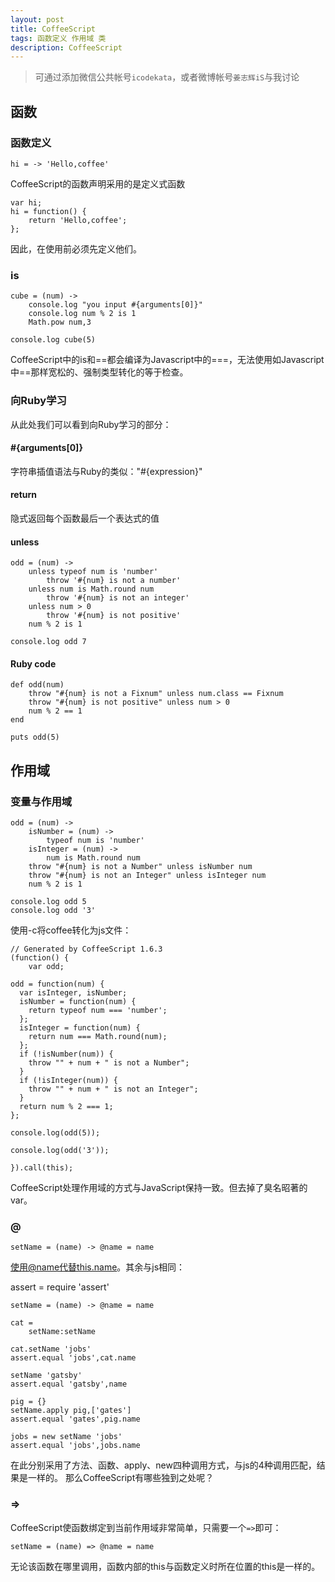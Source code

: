 ```yaml
---
layout: post
title: CoffeeScript
tags: 函数定义 作用域 类
description: CoffeeScript
---
```




> 可通过添加微信公共帐号`icodekata`，或者微博帐号`姜志辉iS`与我讨论


## 函数

### 函数定义

	hi = -> 'Hello,coffee'
	
CoffeeScript的函数声明采用的是定义式函数

	var hi;
	hi = function() {
    	return 'Hello,coffee';
    };
  	
因此，在使用前必须先定义他们。

### is

	cube = (num) ->
		console.log "you input #{arguments[0]}"
		console.log num % 2 is 1
		Math.pow num,3

	console.log cube(5)
	
CoffeeScript中的is和==都会编译为Javascript中的===，无法使用如Javascript中==那样宽松的、强制类型转化的等于检查。

### 向Ruby学习

从此处我们可以看到向Ruby学习的部分：

#### #{arguments[0]}

字符串插值语法与Ruby的类似："#{expression}"

#### return

隐式返回每个函数最后一个表达式的值

#### unless

	odd = (num) ->
		unless typeof num is 'number'
			throw '#{num} is not a number'
		unless num is Math.round num
			throw '#{num} is not an integer'
		unless num > 0
			throw '#{num} is not positive'
		num % 2 is 1

	console.log odd 7
	
#### Ruby code

	def odd(num)
		throw "#{num} is not a Fixnum" unless num.class == Fixnum
		throw "#{num} is not positive" unless num > 0
		num % 2 == 1
	end

	puts odd(5)
	
## 作用域

### 变量与作用域

	odd = (num) ->
		isNumber = (num) ->
			typeof num is 'number'
		isInteger = (num) ->
			num is Math.round num
		throw "#{num} is not a Number" unless isNumber num
		throw "#{num} is not an Integer" unless isInteger num
		num % 2 is 1

	console.log odd 5
	console.log odd '3'
	
使用-c将coffee转化为js文件：

	// Generated by CoffeeScript 1.6.3
  	(function() {
    	var odd;

    odd = function(num) {
      var isInteger, isNumber;
      isNumber = function(num) {
        return typeof num === 'number';
      };
      isInteger = function(num) {
        return num === Math.round(num);
      };
      if (!isNumber(num)) {
        throw "" + num + " is not a Number";
      }
      if (!isInteger(num)) {
        throw "" + num + " is not an Integer";
      }
      return num % 2 === 1;
    };

    console.log(odd(5));

    console.log(odd('3'));

  	}).call(this);
  	
CoffeeScript处理作用域的方式与JavaScript保持一致。但去掉了臭名昭著的var。

### @

	setName = (name) -> @name = name
	
使用@name代替this.name。其余与js相同：

assert = require 'assert'

	setName = (name) -> @name = name

	cat = 
		setName:setName

	cat.setName 'jobs'
	assert.equal 'jobs',cat.name

	setName 'gatsby'
	assert.equal 'gatsby',name

	pig = {}
	setName.apply pig,['gates']
	assert.equal 'gates',pig.name

	jobs = new setName 'jobs'
	assert.equal 'jobs',jobs.name
	
在此分别采用了方法、函数、apply、new四种调用方式，与js的4种调用匹配，结果是一样的。
那么CoffeeScript有哪些独到之处呢？

### =>

CoffeeScript使函数绑定到当前作用域非常简单，只需要一个`=>`即可：

	setName = (name) => @name = name

无论该函数在哪里调用，函数内部的this与函数定义时所在位置的this是一样的。

